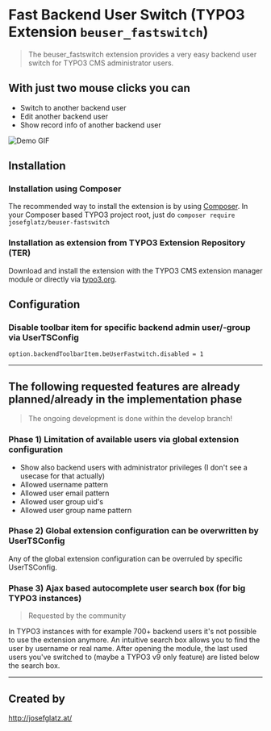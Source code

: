 Fast Backend User Switch (TYPO3 Extension `beuser_fastswitch`)
==============================================================

> The beuser_fastswitch extension provides a very easy backend user switch for TYPO3 CMS administrator users.

## With just two mouse clicks you can

* Switch to another backend user
* Edit another backend user
* Show record info of another backend user

![Demo GIF](https://raw.githubusercontent.com/josefglatz/beuser_fastswitch/master/Documentation/Images/beuser-fastswitch-v1-0-2.gif "Extension Demo v1.0.2 and TYPO3 CMS 8.7LTS")

## Installation

### Installation using Composer

The recommended way to install the extension is by using [Composer](https://getcomposer.org/). In your Composer based TYPO3 project root, just do `composer require josefglatz/beuser-fastswitch`

### Installation as extension from TYPO3 Extension Repository (TER)

Download and install the extension with the TYPO3 CMS extension manager module or directly via [typo3.org](https://typo3.org/extensions/repository/view/beuser_fastswitch).

## Configuration

### Disable toolbar item for specific backend admin user/-group via UserTSConfig

```
option.backendToolbarItem.beUserFastwitch.disabled = 1
```

---

## The following requested features are already planned/already in the implementation phase

> The ongoing development is done within the develop branch!

### Phase 1) Limitation of available users via global extension configuration

* Show also backend users with administrator privileges (I don't see a usecase for that actually)
* Allowed username pattern
* Allowed user email pattern
* Allowed user group uid's
* Allowed user group name pattern

### Phase 2) Global extension configuration can be overwritten by UserTSConfig

Any of the global extension configuration can be overruled by specific UserTSConfig.

### Phase 3) Ajax based autocomplete user search box (for big TYPO3 instances)

> Requested by the community

In TYPO3 instances with for example 700+ backend users it's not possible to use the extension anymore.
An intuitive search box allows you to find the user by username or real name. After opening the module,
the last used users you've switched to (maybe a TYPO3 v9 only feature) are listed below the search box.

---

## Created by

http://josefglatz.at/

